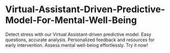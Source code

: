 # Virtual-Assistant-Driven-Predictive-Model-For-Mental-Well-Being
Detect stress with our Virtual Assistant-driven predictive model. Easy questions, accurate analysis. Personalized feedback and resources for early intervention. Assess mental well-being effortlessly. Try it now!
